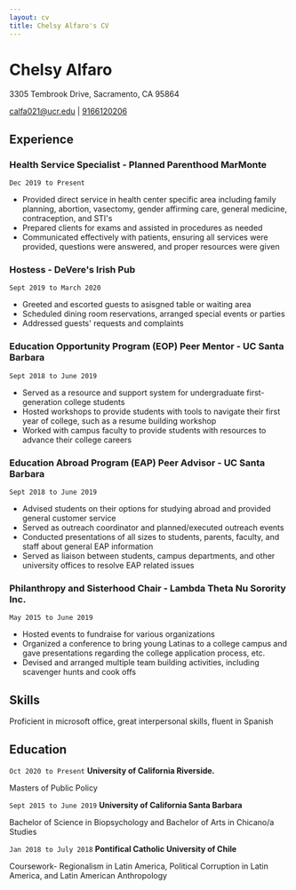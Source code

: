 ```yaml
---
layout: cv
title: Chelsy Alfaro's CV
---
```

# Chelsy Alfaro 
3305 Tembrook Drive, Sacramento, CA 95864

<div id="webaddress">
<a href="calfa021@ucr.edu">calfa021@ucr.edu</a>
| <a href="phone">9166120206</a>
</div>


## Experience 

### Health Service Specialist - Planned Parenthood MarMonte

`Dec 2019 to Present`
- Provided direct service in health center specific area including family planning, abortion, vasectomy, gender affirming care, general medicine, contraception, and STI's
- Prepared clients for exams and assisted in procedures as needed
- Communicated effectively with patients, ensuring all services were provided, questions were answered, and proper resources were given

### Hostess - DeVere's Irish Pub

`Sept 2019 to March 2020`
- Greeted and escorted guests to asisgned table or waiting area
- Scheduled dining room reservations, arranged special events or parties 
- Addressed guests' requests and complaints 

### Education Opportunity Program (EOP) Peer Mentor - UC Santa Barbara

`Sept 2018 to June 2019`
- Served as a resource and support system for undergraduate first-generation college students
- Hosted workshops to provide students with tools to navigate their first year of college, such as a resume building workshop
- Worked with campus faculty to provide students with resources to advance their college careers

### Education Abroad Program (EAP) Peer Advisor - UC Santa Barbara 

`Sept 2018 to June 2019`
- Advised students on their options for studying abroad and provided general customer service
- Served as outreach coordinator and planned/executed outreach events
- Conducted presentations of all sizes to students, parents, faculty, and staff about general EAP information
- Served as liaison between students, campus departments, and other university offices to resolve EAP related issues

### Philanthropy and Sisterhood Chair - Lambda Theta Nu Sorority Inc. 

`May 2015 to June 2019`
- Hosted events to fundraise for various organizations
- Organized a conference to bring young Latinas to a college campus and gave presentations regarding the college application process, etc.
- Devised and arranged multiple team building activities, including scavenger hunts and cook offs

## Skills 

Proficient in microsoft office, great interpersonal skills, fluent in Spanish

## Education

`Oct 2020 to Present`
__University of California Riverside.__

Masters of Public Policy

`Sept 2015 to June 2019`
__University of California Santa Barbara__

Bachelor of Science in Biopsychology and Bachelor of Arts in Chicano/a Studies

`Jan 2018 to July 2018`
__Pontifical Catholic University of Chile__

Coursework- Regionalism in Latin America, Political Corruption in Latin America, and Latin American Anthropology

<!-- ### Footer

Last updated: May 2013 -->


